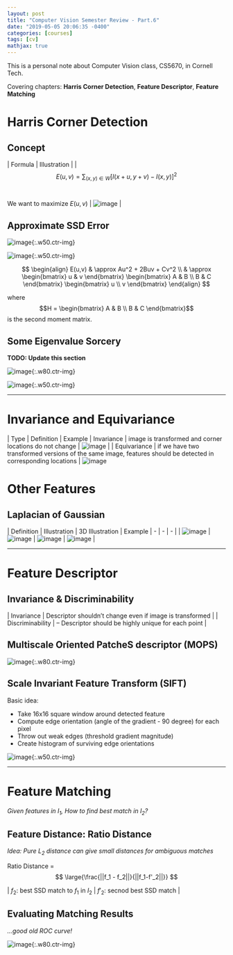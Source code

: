 ```yaml
---
layout: post
title: "Computer Vision Semester Review - Part.6"
date: "2019-05-05 20:06:35 -0400"
categories: [courses]
tags: [cv]
mathjax: true
---
```


This is a personal note about Computer Vision class, CS5670, in Cornell Tech.

Covering chapters: **Harris Corner Detection**, **Feature Descriptor**, **Feature Matching**

<!--more-->

# Harris Corner Detection

## Concept

| Formula | Illustration |
| $$ E(u,v) = \sum_{(x,y) \in W}{[I(x+u,y+v)-I(x,y)]^2} $$ <br><br> We want to maximize $E(u,v)$ | ![image](https://user-images.githubusercontent.com/13166286/57202825-e24d0300-6f77-11e9-8c80-a4bb17c1a223.png) |

## Approximate SSD Error

![image](https://user-images.githubusercontent.com/13166286/57205237-2a295580-6f8b-11e9-84ae-45f824a54489.png){:.w50.ctr-img}

![image](https://user-images.githubusercontent.com/13166286/57205248-3e6d5280-6f8b-11e9-879e-9539f1195e1d.png){:.w50.ctr-img}


$$ 
\begin{align}
E(u,v) & \approx Au^2 + 2Buv + Cv^2  \\
       & \approx \begin{bmatrix} u & v \end{bmatrix} \begin{bmatrix} A & B \\ B & C \end{bmatrix} \begin{bmatrix} u \\ v \end{bmatrix}
\end{align}
$$ 

where $$H = \begin{bmatrix} A & B \\ B & C \end{bmatrix}$$ is the second moment matrix. 

## Some Eigenvalue Sorcery

**TODO: Update this section**

![image](https://user-images.githubusercontent.com/13166286/57205664-19c6aa00-6f8e-11e9-8e01-70dca7ef3ac7.png){:.w80.ctr-img}

![image](https://user-images.githubusercontent.com/13166286/57205659-13d0c900-6f8e-11e9-9df3-e9ef0e08224b.png){:.w50.ctr-img}

--- 

# Invariance and Equivariance

| Type | Definition | Example
| Invariance | image is transformed and corner locations do not change | ![image](https://user-images.githubusercontent.com/13166286/57206607-0cf98480-6f95-11e9-9fd4-52c474377f27.png) | 
| Equivariance | if we have two transformed versions of the same image, features should be detected in corresponding locations | ![image](https://user-images.githubusercontent.com/13166286/57206613-20a4eb00-6f95-11e9-94c9-f3b36f89a70e.png)

# Other Features

## Laplacian of Gaussian 

| Definition | Illustration | 3D Illustration | Example
| - | - | - |
| ![image](https://user-images.githubusercontent.com/13166286/57206645-74173900-6f95-11e9-98d0-c0fee547f0b0.png) | ![image](https://user-images.githubusercontent.com/13166286/57206648-7c6f7400-6f95-11e9-9a18-f587b7c82620.png) | ![image](https://user-images.githubusercontent.com/13166286/57206664-a88af500-6f95-11e9-8797-9e82ffe362e9.png) |  ![image](https://user-images.githubusercontent.com/13166286/57206653-91e49e00-6f95-11e9-93b4-6c51af4a2cae.png) |

---

# Feature Descriptor

## Invariance & Discriminability

| Invariance | Descriptor shouldn’t change even if image is transformed |
| Discriminability | – Descriptor should be highly unique for each point |

## Multiscale Oriented PatcheS descriptor (MOPS)

![image](https://user-images.githubusercontent.com/13166286/57206792-7e860280-6f96-11e9-80dd-0d18c0bd266e.png){:.w80.ctr-img}


## Scale Invariant Feature Transform (SIFT)

Basic idea:
* Take 16x16 square window around detected feature
* Compute edge orientation (angle of the gradient - 90 degree) for each pixel
* Throw out weak edges (threshold gradient magnitude)
* Create histogram of surviving edge orientations

![image](https://user-images.githubusercontent.com/13166286/57206808-a37a7580-6f96-11e9-9832-c8fe1c127ba8.png){:.w50.ctr-img}

---

# Feature Matching

*Given features in $I_1$, How to find best match in $I_2$?*

## Feature Distance: Ratio Distance

*Idea: Pure $L_2$ distance can give small distances for ambiguous matches*

Ratio Distance = 
$$ \large{\frac{||f_1 - f_2||}{||f_1-f'_2||}} $$

| $f_2$: best SSD match to $f_1$ in $I_2$ | $f'_2$: secnod best SSD match | 

## Evaluating Matching Results

*...good old ROC curve!*

![image](https://user-images.githubusercontent.com/13166286/57206974-e2f59180-6f97-11e9-9eb7-61bb2365809f.png){:.w80.ctr-img}







